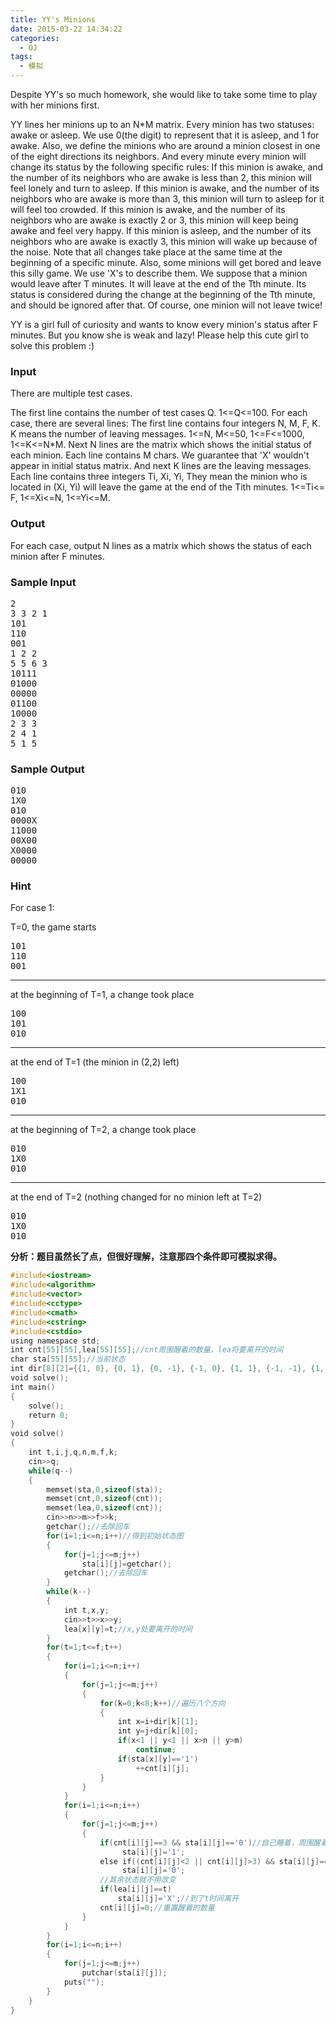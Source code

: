 ```yaml
---
title: YY's Minions
date: 2015-03-22 14:34:22
categories:
  - OJ
tags:
  - 模拟
---
```


Despite YY's so much homework, she would like to take some time to play with her minions first.

YY lines her minions up to an N*M matrix. Every minion has two statuses: awake or asleep. We use 0(the digit) to represent that it is asleep, and 1 for awake. Also, we define the minions who are around a minion closest in one of the eight directions its neighbors. And every minute every minion will change its status by the following specific rules:
If this minion is awake, and the number of its neighbors who are awake is less than 2, this minion will feel lonely and turn to asleep.
If this minion is awake, and the number of its neighbors who are awake is more than 3, this minion will turn to asleep for it will feel too crowded.
If this minion is awake, and the number of its neighbors who are awake is exactly 2 or 3, this minion will keep being awake and feel very happy.
If this minion is asleep, and the number of its neighbors who are awake is exactly 3, this minion will wake up because of the noise.
Note that all changes take place at the same time at the beginning of a specific minute.
Also, some minions will get bored and leave this silly game. We use 'X's to describe them. We suppose that a minion would leave after T minutes. It will leave at the end of the Tth minute. Its status is considered during the change at the beginning of the Tth minute, and should be ignored after that. Of course, one minion will not leave twice!

YY is a girl full of curiosity and wants to know every minion's status after F minutes. But you know she is weak and lazy! Please help this cute girl to solve this problem :)

<!-- more -->
### Input
There are multiple test cases.

The first line contains the number of test cases Q. 1<=Q<=100.
For each case, there are several lines:
The first line contains four integers N, M, F, K. K means the number of leaving messages. 1<=N, M<=50, 1<=F<=1000, 1<=K<=N*M. 
Next N lines are the matrix which shows the initial status of each minion. Each line contains M chars. We guarantee that 'X' wouldn't appear in initial status matrix. 
And next K lines are the leaving messages. Each line contains three integers Ti, Xi, Yi, They mean the minion who is located in (Xi, Yi) will leave the game at the end of the Tith minutes. 1<=Ti<= F, 1<=Xi<=N, 1<=Yi<=M.

### Output
For each case, output N lines as a matrix which shows the status of each minion after F minutes.

### Sample Input
<pre>2
3 3 2 1
101
110
001
1 2 2
5 5 6 3
10111
01000
00000
01100
10000
2 3 3
2 4 1
5 1 5</pre>

### Sample Output
<pre>010
1X0
010
0000X
11000
00X00
X0000
00000</pre>

### Hint

For case 1:

T=0, the game starts
<pre>101
110
001</pre>

---------------
at the beginning of T=1, a change took place
<pre>100
101
010</pre>

---------------
at the end of T=1 (the minion in (2,2) left)
<pre>100
1X1
010</pre>

---------------
at the beginning of T=2, a change took place
<pre>010
1X0
010</pre>

---------------
at the end of T=2 (nothing changed for no minion left at T=2)
<pre>010
1X0
010</pre>


**分析：题目虽然长了点，但很好理解，注意那四个条件即可模拟求得。**

``` cpp
#include<iostream>
#include<algorithm>
#include<vector>
#include<cctype>
#include<cmath>
#include<cstring>
#include<cstdio>
using namespace std;
int cnt[55][55],lea[55][55];//cnt周围醒着的数量，lea将要离开的时间
char sta[55][55];//当前状态
int dir[8][2]={{1, 0}, {0, 1}, {0, -1}, {-1, 0}, {1, 1}, {-1, -1}, {1, -1}, {-1, 1}};//遍历的八个方向
void solve();
int main()
{
	solve();
	return 0;
}
void solve()
{   
	int t,i,j,q,n,m,f,k;
	cin>>q;	
	while(q--)
	{		
		memset(sta,0,sizeof(sta));
		memset(cnt,0,sizeof(cnt));
		memset(lea,0,sizeof(cnt));
		cin>>n>>m>>f>>k;
		getchar();//去除回车
		for(i=1;i<=n;i++)//得到初始状态图
		{
			for(j=1;j<=m;j++)
				sta[i][j]=getchar();
			getchar();//去除回车
		}
		while(k--)
		{
			int t,x,y;
			cin>>t>>x>>y;
			lea[x][y]=t;//x,y处要离开的时间
		}
		for(t=1;t<=f;t++)
		{
			for(i=1;i<=n;i++)
			{
				for(j=1;j<=m;j++)
				{
					for(k=0;k<8;k++)//遍历八个方向
					{
						int x=i+dir[k][1];
	                    int y=j+dir[k][0];
						if(x<1 || y<1 || x>n || y>m)
							continue;
						if(sta[x][y]=='1')
							++cnt[i][j];
					}
				}
			}
			for(i=1;i<=n;i++)
			{
				for(j=1;j<=m;j++)
				{
					if(cnt[i][j]==3 && sta[i][j]=='0')//自己睡着，周围醒着的数量恰好为3将醒来
	                     sta[i][j]='1';
					else if((cnt[i][j]<2 || cnt[i][j]>3) && sta[i][j]=='1')//自己醒着，并且如果周围醒着的数量小于2或大于3将入睡
	                     sta[i][j]='0';
					//其余状态就不用改变
					if(lea[i][j]==t)  
						sta[i][j]='X';//到了t时间离开
		            cnt[i][j]=0;//重置醒着的数量
				}
			}
		}
		for(i=1;i<=n;i++)
		{
			for(j=1;j<=m;j++)
				putchar(sta[i][j]);
			puts("");
		}
	}
}
```